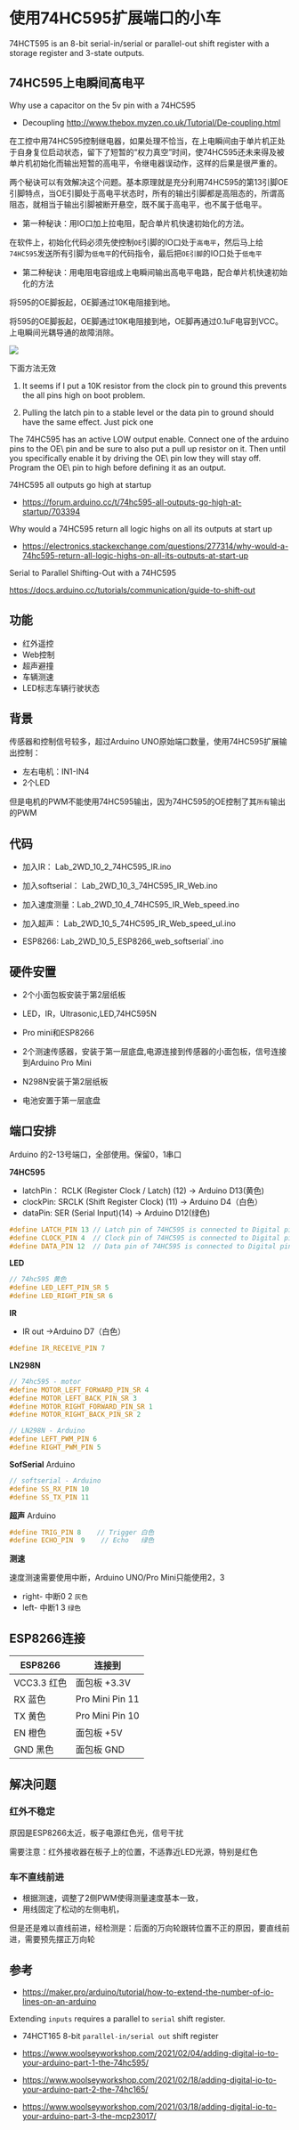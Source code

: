 # 使用74HC595扩展端口的小车

74HCT595 is an 8-bit serial-in/serial or parallel-out shift register with a storage register and 3-state outputs.
## 74HC595上电瞬间高电平

Why use a capacitor on the 5v pin with a 74HC595
* Decoupling 
http://www.thebox.myzen.co.uk/Tutorial/De-coupling.html


在工控中用74HC595控制继电器，如果处理不恰当，在上电瞬间由于单片机正处于自身复位启动状态，留下了短暂的“权力真空”时间，使74HC595还未来得及被单片机初始化而输出短暂的高电平，令继电器误动作，这样的后果是很严重的。

两个秘诀可以有效解决这个问题。基本原理就是充分利用74HC595的第13引脚OE引脚特点，当OE引脚处于高电平状态时，所有的输出引脚都是高阻态的，所谓高阻态，就相当于输出引脚被断开悬空，既不属于高电平，也不属于低电平。


* 第一种秘诀：用IO口加上拉电阻，配合单片机快速初始化的方法。

在软件上，初始化代码必须先使控制`OE`引脚的IO口处于`高电平`，然后马上给`74HC595`发送所有引脚为`低电平`的代码指令，最后把`OE引脚`的IO口处于`低电平`

* 第二种秘诀：用电阻电容组成上电瞬间输出高电平电路，配合单片机快速初始化的方法

将595的OE脚扳起，OE脚通过10K电阻接到地。

将595的OE脚扳起，OE脚通过10K电阻接到地，OE脚再通过0.1uF电容到VCC。
  上电瞬间光耦导通的故障消除。

![](../img/74hc595_init_high.jpg/) 

下面方法无效
1. It seems if I put a 10K resistor from the clock pin to ground this prevents the all pins high on boot problem.

2. Pulling the latch pin to a stable level or the data pin to ground should have the same effect. Just pick one

The 74HC595 has an active LOW output enable. Connect one of the arduino pins to the OE\ pin and be sure to also put a pull up resistor on it. Then until you specifically enable it by driving the OE\ pin low they will stay off. Program the OE\ pin to high before defining it as an output.

74HC595 all outputs go high at startup
* https://forum.arduino.cc/t/74hc595-all-outputs-go-high-at-startup/703394

Why would a 74HC595 return all logic highs on all its outputs at start up

* https://electronics.stackexchange.com/questions/277314/why-would-a-74hc595-return-all-logic-highs-on-all-its-outputs-at-start-up

Serial to Parallel Shifting-Out with a 74HC595

https://docs.arduino.cc/tutorials/communication/guide-to-shift-out

## 功能

* 红外遥控
* Web控制
* 超声避撞
* 车辆测速
* LED标志车辆行驶状态

## 背景

传感器和控制信号较多，超过Arduino UNO原始端口数量，使用74HC595扩展输出控制：
 
* 左右电机：IN1-IN4
* 2个LED

但是电机的PWM不能使用74HC595输出，因为74HC595的OE控制了其`所有`输出的PWM


## 代码

* 加入IR： Lab_2WD_10_2_74HC595_IR.ino
* 加入softserial： Lab_2WD_10_3_74HC595_IR_Web.ino
* 加入速度测量：Lab_2WD_10_4_74HC595_IR_Web_speed.ino
* 加入超声： Lab_2WD_10_5_74HC595_IR_Web_speed_ul.ino

* ESP8266: Lab_2WD_10_5_ESP8266_web_softserial`.ino


## 硬件安置

* 2个小面包板安装于第2层纸板

 * LED，IR，Ultrasonic,LED,74HC595N
 * Pro mini和ESP8266

* 2个测速传感器，安装于第一层底盘,电源连接到传感器的小面包板，信号连接到Arduino Pro Mini

* N298N安装于第2层纸板

* 电池安置于第一层底盘


## 端口安排

Arduino 的2-13号端口，全部使用。保留0，1串口

**74HC595**

* latchPin： RCLK (Register Clock / Latch) (12) -> Arduino D13(黄色)
* clockPin: SRCLK (Shift Register Clock) (11)    -> Arduino D4（白色）
* dataPin: SER (Serial Input)(14)  -> Arduino D12(绿色)
```c
#define LATCH_PIN 13 // Latch pin of 74HC595 is connected to Digital pin 13
#define CLOCK_PIN 4  // Clock pin of 74HC595 is connected to Digital pin 4
#define DATA_PIN 12  // Data pin of 74HC595 is connected to Digital pin 12
```
**LED**

```c
// 74hc595 黄色
#define LED_LEFT_PIN_SR 5
#define LED_RIGHT_PIN_SR 6
```

**IR**

* IR out ->Arduino D7（白色）
```c
#define IR_RECEIVE_PIN 7
```

**LN298N**

```c
// 74hc595 - motor
#define MOTOR_LEFT_FORWARD_PIN_SR 4
#define MOTOR_LEFT_BACK_PIN_SR 3
#define MOTOR_RIGHT_FORWARD_PIN_SR 1
#define MOTOR_RIGHT_BACK_PIN_SR 2
```
```c
// LN298N - Arduino
#define LEFT_PWM_PIN 6
#define RIGHT_PWM_PIN 5
```
**SofSerial**
Arduino

```c
// softserial - Arduino
#define SS_RX_PIN 10
#define SS_TX_PIN 11
```

**超声** 
Arduino
```c
#define TRIG_PIN 8    // Trigger 白色
#define ECHO_PIN  9    // Echo   绿色
```

**测速** 

速度测速需要使用中断，Arduino UNO/Pro Mini只能使用2，3

* right- 中断0 2 `灰色`
* left- 中断1 3  `绿色` 


## ESP8266连接

|ESP8266      | 连接到           |
|-------------|------------------|
| VCC3.3 红色  | 面包板 +3.3V        |
| RX 蓝色      | Pro Mini Pin 11   |
| TX 黄色      | Pro Mini Pin 10   |
| EN 橙色      | 面包板 +5V         |
| GND 黑色     | 面包板 GND        |


## 解决问题

### 红外不稳定

原因是ESP8266太近，板子电源红色光，信号干扰 

需要注意：红外接收器在板子上的位置，不适靠近LED光源，特别是红色

### 车不直线前进

* 根据测速，调整了2侧PWM使得测量速度基本一致，
* 用线固定了松动的左侧电机，

但是还是难以直线前进，经检测是：后面的万向轮跟转位置不正的原因，要直线前进，需要预先摆正万向轮

##  参考

* https://maker.pro/arduino/tutorial/how-to-extend-the-number-of-io-lines-on-an-arduino

Extending `inputs` requires a parallel to `serial` shift register.

* 74HCT165 8-bit `parallel-in/serial out` shift register

* https://www.woolseyworkshop.com/2021/02/04/adding-digital-io-to-your-arduino-part-1-the-74hc595/

* https://www.woolseyworkshop.com/2021/02/18/adding-digital-io-to-your-arduino-part-2-the-74hc165/

* https://www.woolseyworkshop.com/2021/03/18/adding-digital-io-to-your-arduino-part-3-the-mcp23017/
